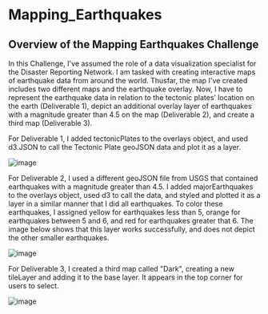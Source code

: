 # Mapping_Earthquakes

## Overview of the Mapping Earthquakes Challenge

In this Challenge, I've assumed the role of a data visualization specialist for the Disaster Reporting Network. I am tasked with creating interactive maps of earthquake data from around the world. Thusfar, the map I've created includes two different maps and the earthquake overlay. Now, I have to represent the earthquake data in relation to the tectonic plates’ location on the earth (Deliverable 1), depict an additional overlay layer of earthquakes with a magnitude greater than 4.5 on the map (Deliverable 2), and create a third map (Deliverable 3).

For Deliverable 1, I added tectonicPlates to the overlays object, and used d3.JSON to call the Tectonic Plate geoJSON data and plot it as a layer.

![image](https://user-images.githubusercontent.com/70069730/154379444-c238c42f-aff7-4b4d-a1cb-8837b7b1a328.png)

For Deliverable 2, I used a different geoJSON file from USGS that contained earthquakes with a magnitude greater than 4.5. I added majorEarthquakes to the overlays object, used d3 to call the data, and styled and plotted it as a layer in a similar manner that I did all earthquakes. To color these earthquakes, I assigned yellow for earthquakes less than 5, orange for earthquakes between 5 and 6, and red for earthquakes greater that 6. The image below shows that this layer works successfully, and does not depict the other smaller earthquakes.

![image](https://user-images.githubusercontent.com/70069730/154379489-be925f2f-4058-4d74-bfe9-33bc85f0ae7c.png)

For Deliverable 3, I created a third map called "Dark", creating a new tileLayer and adding it to the base layer. It appears in the top corner for users to select.

![image](https://user-images.githubusercontent.com/70069730/154379531-bdb2bb9c-5059-4056-83dd-d23c4e795193.png)
